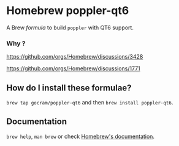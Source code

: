 # Homebrew poppler-qt6

A Brew _formula_ to build `poppler` with QT6 support.

### Why ?
https://github.com/orgs/Homebrew/discussions/3428

https://github.com/orgs/Homebrew/discussions/1771

## How do I install these formulae?

`brew tap gocram/poppler-qt6` and then `brew install poppler-qt6`.

## Documentation

`brew help`, `man brew` or check [Homebrew's documentation](https://docs.brew.sh).
